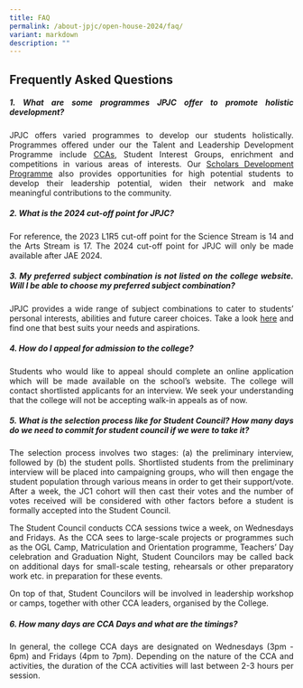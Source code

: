 ```yaml
---
title: FAQ
permalink: /about-jpjc/open-house-2024/faq/
variant: markdown
description: ""
---
```

<div align="justify">

<h2>Frequently Asked Questions</h2>

	
<h5><b>1. What are some programmes JPJC offer to promote holistic development?	</b></h5>

<p>JPJC offers varied programmes to develop our students holistically. Programmes offered under our the Talent and Leadership Development Programme include <a href="/jpjc-experience/co-curriculum/talent-n-leadership-development-programme/co-curricular-activities/">CCAs</a>, Student Interest Groups, enrichment and competitions in various areas of interests. Our <a href="/jpjc-experience/co-curriculum/talent-and-leadership-development-programme/scholars-development/">Scholars Development Programme</a> also provides opportunities for high potential students to develop their leadership potential, widen their network and make meaningful contributions to the community.</p>

<h5><b>2. What is the 2024 cut-off point for JPJC?	</b></h5>
<p>For reference, the 2023 L1R5 cut-off point for the Science Stream is 14 and the Arts Stream is 17. The 2024 cut-off point for JPJC will only be made available after JAE 2024.</p>


<h5><b> 3. My preferred subject combination is not listed on the college website. Will I be able to choose my preferred subject combination?</b></h5>
<p>JPJC provides a wide range of subject combinations to cater to students’ personal interests, abilities and future career choices. Take a look <a href="https://www.jpjc.moe.edu.sg/about/subject-combination/">here</a> and find one that best suits your needs and aspirations.</p>


<h5><b>4. How do I appeal for admission to the college?</b></h5>
<p>Students who would like to appeal should complete an online application which will be made available on the school’s website. The college will contact shortlisted applicants for an interview. We seek your understanding that the college will not be accepting walk-in appeals as of now.</p>



<h5><b>5. What is the selection process like for Student Council? How many days do we need to commit for student council if we were to take it?</b></h5>
<p>The selection process involves two stages: (a) the preliminary interview, followed by (b) the student polls. Shortlisted students from the preliminary interview will be placed into campaigning groups, who will then engage the student population through various means in order to get their support/vote. After a week, the JC1 cohort will then cast their votes and the number of votes received will be considered with other factors before a student is formally accepted into the Student Council.</p>

<p>The Student Council conducts CCA sessions twice a week, on Wednesdays and Fridays. As the CCA sees to large-scale projects or programmes such as the OGL Camp, Matriculation and Orientation programme, Teachers’ Day celebration and Graduation Night, Student Councilors may be called back on additional days for small-scale testing, rehearsals or other preparatory work etc. in preparation for these events.</p>

<p>On top of that, Student Councilors will be involved in leadership workshop or camps, together with other CCA leaders, organised by the College.</p>

<h5><b>6. How many days are CCA Days and what are the timings?</b></h5><p></p>
<p> In general, the college CCA days are designated on Wednesdays (3pm - 6pm) and Fridays (4pm to 7pm). Depending on the nature of the CCA and activities, the duration of the CCA activities will last between 2-3 hours per session.</p>



	
</div>